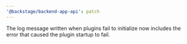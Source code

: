 ```yaml
---
'@backstage/backend-app-api': patch
---
```


The log message written when plugins fail to initialize now includes the error that caused the plugin startup to fail.
